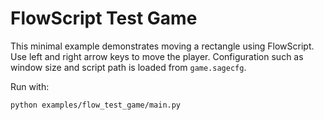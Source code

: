 # FlowScript Test Game

This minimal example demonstrates moving a rectangle using FlowScript.
Use left and right arrow keys to move the player. Configuration such as window
size and script path is loaded from ``game.sagecfg``.

Run with:

```bash
python examples/flow_test_game/main.py
```
